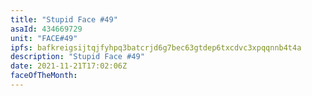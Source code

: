 ```yaml
---
title: "Stupid Face #49"
asaId: 434669729
unit: "FACE#49"
ipfs: bafkreigsijtqjfyhpq3batcrjd6g7bec63gtdep6txcdvc3xpqqnnb4t4a
description: "Stupid Face #49"
date: 2021-11-21T17:02:06Z
faceOfTheMonth:
---
```


